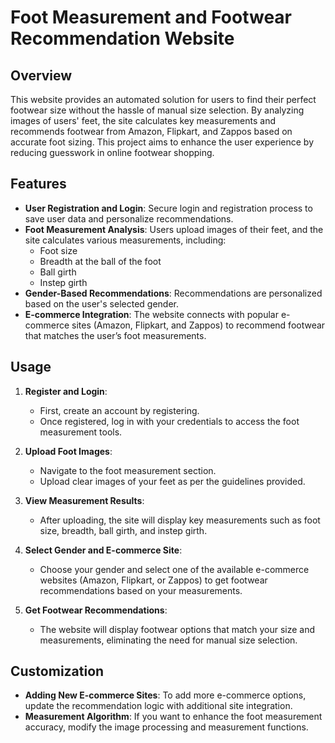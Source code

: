 # Foot Measurement and Footwear Recommendation Website

## Overview

This website provides an automated solution for users to find their perfect footwear size without the hassle of manual size selection. By analyzing images of users' feet, the site calculates key measurements and recommends footwear from Amazon, Flipkart, and Zappos based on accurate foot sizing. This project aims to enhance the user experience by reducing guesswork in online footwear shopping.

## Features

- **User Registration and Login**: Secure login and registration process to save user data and personalize recommendations.
- **Foot Measurement Analysis**: Users upload images of their feet, and the site calculates various measurements, including:
  - Foot size
  - Breadth at the ball of the foot
  - Ball girth
  - Instep girth
- **Gender-Based Recommendations**: Recommendations are personalized based on the user's selected gender.
- **E-commerce Integration**: The website connects with popular e-commerce sites (Amazon, Flipkart, and Zappos) to recommend footwear that matches the user’s foot measurements.



## Usage

1. **Register and Login**:
   - First, create an account by registering.
   - Once registered, log in with your credentials to access the foot measurement tools.

2. **Upload Foot Images**:
   - Navigate to the foot measurement section.
   - Upload clear images of your feet as per the guidelines provided.

3. **View Measurement Results**:
   - After uploading, the site will display key measurements such as foot size, breadth, ball girth, and instep girth.

4. **Select Gender and E-commerce Site**:
   - Choose your gender and select one of the available e-commerce websites (Amazon, Flipkart, or Zappos) to get footwear recommendations based on your measurements.

5. **Get Footwear Recommendations**:
   - The website will display footwear options that match your size and measurements, eliminating the need for manual size selection.

## Customization

- **Adding New E-commerce Sites**: To add more e-commerce options, update the recommendation logic with additional site integration.
- **Measurement Algorithm**: If you want to enhance the foot measurement accuracy, modify the image processing and measurement functions.
